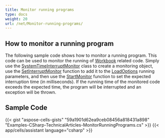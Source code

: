 ```yaml
---
title: Monitor running programs
type: docs
weight: 20
url: /net/Monitor-running-programs/
---
```


## **How to monitor a running program**

The following sample code shows how to monitor a running program. This code can be used to monitor the running of [Workbook](https://reference.aspose.com/cells/net/aspose.cells/workbook/) related code. Simply use the [SystemTimeInterruptMonitor](https://reference.aspose.com/cells/net/aspose.cells/systemtimeinterruptmonitor/) class to create a monitoring object, use the [SetInterruptMonitor](https://reference.aspose.com/cells/net/aspose.cells/loadoptions/interruptmonitor/) function to add it to the [LoadOptions](https://reference.aspose.com/cells/net/aspose.cells/loadoptions/) running parameters, and then use the [StartMonitor](https://reference.aspose.com/cells/net/aspose.cells/systemtimeinterruptmonitor/startmonitor/) function to set the expected interruption time (in milliseconds). If the running time of the monitored code exceeds the expected time, the program will be interrupted and an exception will be thrown.

## **Sample Code**

{{< gist "aspose-cells-gists" "59a1901d62ea9ceb08456a818431a898" "Examples-CSharp-TechnicalArticles-MonitorRunningPrograms.cs" >}}
{{< app/cells/assistant language="csharp" >}}